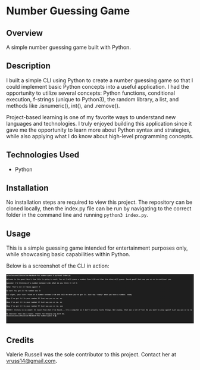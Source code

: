 # Number Guessing Game

## Overview

A simple number guessing game built with Python.

## Description

I built a simple CLI using Python to create a number guessing game so that I could implement basic Python concepts into a useful application. I had the opportunity to utilize several concepts: Python functions, conditional execution, f-strings (unique to Python3), the random library, a list, and methods like .isnumeric(), int(), and .remove().

Project-based learning is one of my favorite ways to understand new languages and technologies. I truly enjoyed building this application since it gave me the opportunity to learn more about Python syntax and strategies, while also applying what I do know about high-level programming concepts.

## Technologies Used

- Python

## Installation

No installation steps are required to view this project. The repository can be cloned locally, then the index.py file can be run by navigating to the correct folder in the command line and running ```python3 index.py```.

## Usage

This is a simple guessing game intended for entertainment purposes only, while showcasing basic capabilities within Python.

Below is a screenshot of the CLI in action:

![screenshot of webpage for desktop](./assets/python-num-guess-screenshot.png)

## Credits

Valerie Russell was the sole contributor to this project. Contact her at vruss14@gmail.com.
